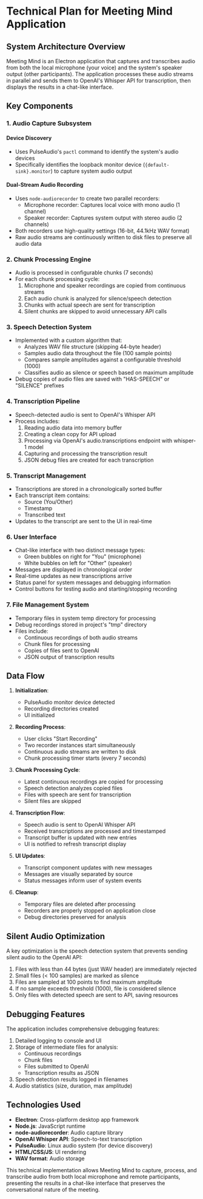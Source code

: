 # Technical Plan for Meeting Mind Application

## System Architecture Overview

Meeting Mind is an Electron application that captures and transcribes audio from both the local microphone (your voice) and the system's speaker output (other participants). The application processes these audio streams in parallel and sends them to OpenAI's Whisper API for transcription, then displays the results in a chat-like interface.

## Key Components

### 1. Audio Capture Subsystem

#### Device Discovery
- Uses PulseAudio's `pactl` command to identify the system's audio devices
- Specifically identifies the loopback monitor device (`{default-sink}.monitor`) to capture system audio output

#### Dual-Stream Audio Recording
- Uses `node-audiorecorder` to create two parallel recorders:
  - Microphone recorder: Captures local voice with mono audio (1 channel)
  - Speaker recorder: Captures system output with stereo audio (2 channels)
- Both recorders use high-quality settings (16-bit, 44.1kHz WAV format)
- Raw audio streams are continuously written to disk files to preserve all audio data

### 2. Chunk Processing Engine

- Audio is processed in configurable chunks (7 seconds)
- For each chunk processing cycle:
  1. Microphone and speaker recordings are copied from continuous streams
  2. Each audio chunk is analyzed for silence/speech detection
  3. Chunks with actual speech are sent for transcription
  4. Silent chunks are skipped to avoid unnecessary API calls

### 3. Speech Detection System

- Implemented with a custom algorithm that:
  - Analyzes WAV file structure (skipping 44-byte header)
  - Samples audio data throughout the file (100 sample points)
  - Compares sample amplitudes against a configurable threshold (1000)
  - Classifies audio as silence or speech based on maximum amplitude
- Debug copies of audio files are saved with "HAS-SPEECH" or "SILENCE" prefixes

### 4. Transcription Pipeline

- Speech-detected audio is sent to OpenAI's Whisper API
- Process includes:
  1. Reading audio data into memory buffer
  2. Creating a clean copy for API upload
  3. Processing via OpenAI's audio.transcriptions endpoint with whisper-1 model
  4. Capturing and processing the transcription result
  5. JSON debug files are created for each transcription

### 5. Transcript Management

- Transcriptions are stored in a chronologically sorted buffer
- Each transcript item contains:
  - Source (You/Other)
  - Timestamp
  - Transcribed text
- Updates to the transcript are sent to the UI in real-time

### 6. User Interface

- Chat-like interface with two distinct message types:
  - Green bubbles on right for "You" (microphone)
  - White bubbles on left for "Other" (speaker)
- Messages are displayed in chronological order
- Real-time updates as new transcriptions arrive
- Status panel for system messages and debugging information
- Control buttons for testing audio and starting/stopping recording

### 7. File Management System

- Temporary files in system temp directory for processing
- Debug recordings stored in project's "tmp" directory
- Files include:
  - Continuous recordings of both audio streams
  - Chunk files for processing
  - Copies of files sent to OpenAI
  - JSON output of transcription results

## Data Flow

1. **Initialization**:
   - PulseAudio monitor device detected
   - Recording directories created
   - UI initialized

2. **Recording Process**:
   - User clicks "Start Recording"
   - Two recorder instances start simultaneously
   - Continuous audio streams are written to disk
   - Chunk processing timer starts (every 7 seconds)

3. **Chunk Processing Cycle**:
   - Latest continuous recordings are copied for processing
   - Speech detection analyzes copied files
   - Files with speech are sent for transcription
   - Silent files are skipped

4. **Transcription Flow**:
   - Speech audio is sent to OpenAI Whisper API
   - Received transcriptions are processed and timestamped
   - Transcript buffer is updated with new entries
   - UI is notified to refresh transcript display

5. **UI Updates**:
   - Transcript component updates with new messages
   - Messages are visually separated by source
   - Status messages inform user of system events

6. **Cleanup**:
   - Temporary files are deleted after processing
   - Recorders are properly stopped on application close
   - Debug directories preserved for analysis

## Silent Audio Optimization

A key optimization is the speech detection system that prevents sending silent audio to the OpenAI API:

1. Files with less than 44 bytes (just WAV header) are immediately rejected
2. Small files (< 100 samples) are marked as silence
3. Files are sampled at 100 points to find maximum amplitude
4. If no sample exceeds threshold (1000), file is considered silence
5. Only files with detected speech are sent to API, saving resources

## Debugging Features

The application includes comprehensive debugging features:

1. Detailed logging to console and UI
2. Storage of intermediate files for analysis:
   - Continuous recordings
   - Chunk files
   - Files submitted to OpenAI
   - Transcription results as JSON
3. Speech detection results logged in filenames
4. Audio statistics (size, duration, max amplitude)

## Technologies Used

- **Electron**: Cross-platform desktop app framework
- **Node.js**: JavaScript runtime
- **node-audiorecorder**: Audio capture library
- **OpenAI Whisper API**: Speech-to-text transcription
- **PulseAudio**: Linux audio system (for device discovery)
- **HTML/CSS/JS**: UI rendering
- **WAV format**: Audio storage

This technical implementation allows Meeting Mind to capture, process, and transcribe audio from both local microphone and remote participants, presenting the results in a chat-like interface that preserves the conversational nature of the meeting.